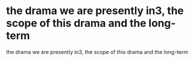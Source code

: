 # the drama we are presently in3, the scope of this drama and the long-term

the drama we are presently in3, the scope of this drama and the long-term